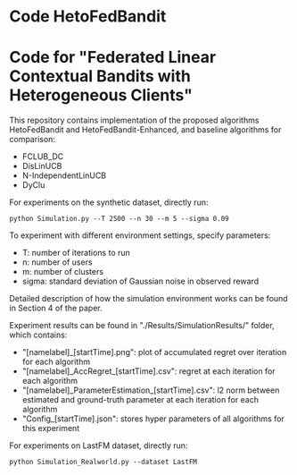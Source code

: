 # Code HetoFedBandit
# Code for "Federated Linear Contextual Bandits with Heterogeneous Clients"

This repository contains implementation of the proposed algorithms HetoFedBandit and HetoFedBandit-Enhanced, and baseline algorithms for comparison:
- FCLUB_DC
- DisLinUCB
- N-IndependentLinUCB
- DyClu

For experiments on the synthetic dataset, directly run:
```console
python Simulation.py --T 2500 --n 30 --m 5 --sigma 0.09
```
To experiment with different environment settings, specify parameters:
- T: number of iterations to run
- n: number of users
- m: number of clusters
- sigma: standard deviation of Gaussian noise in observed reward

Detailed description of how the simulation environment works can be found in Section 4 of the paper.

Experiment results can be found in "./Results/SimulationResults/" folder, which contains:
- "[namelabel]\_[startTime].png": plot of accumulated regret over iteration for each algorithm
- "[namelabel]\_AccRegret\_[startTime].csv": regret at each iteration for each algorithm
- "[namelabel]\_ParameterEstimation\_[startTime].csv": l2 norm between estimated and ground-truth parameter at each iteration for each algorithm
- "Config\_[startTime].json": stores hyper parameters of all algorithms for this experiment

For experiments on LastFM dataset,  directly run:
```console
python Simulation_Realworld.py --dataset LastFM
```